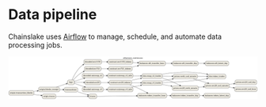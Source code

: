 # Data pipeline

Chainslake uses [Airflow](https://airflow.apache.org/) to manage, schedule, and automate data processing jobs.

![Data pipeline](/airflow/ethereum.png)
